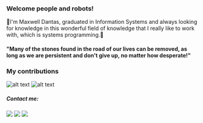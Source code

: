 ### Welcome people and robots!

 ‍🚀I'm Maxwell Dantas, graduated in Information Systems and always looking for knowledge in this wonderful field of knowledge that I really like to work with, which is systems programming.🚀

#### "Many of the stones found in the road of our lives can be removed, as long as we are persistent and don't give up, no matter how desperate!"

### My contributions

![alt text](https://github-readme-stats.vercel.app/api/top-langs/?username=maxwelldantas&hide=html&layout=compact&theme=dark&langs_count=10)
![alt text](https://github-readme-stats.vercel.app/api?username=maxwelldantas&show_icons=true&theme=dark&include_all_commits=true&count_private=true)

##### Contact me:

<a href="mailto:maxwelldsouza@hotmail.com" target="_blank"><img src="https://img.shields.io/badge/-Hotmail-%23333?style=for-the-badge&logo=microsoft&logoColor=blue"></a>
<a href="https://www.linkedin.com/in/maxwelldantas" target="_blank"><img src="https://img.shields.io/badge/-LinkedIn-%230077B5?style=for-the-badge&logo=linkedin&logoColor=white"></a>
<a href="https://github.com/maxwelldantas" target="_blank"><img src="https://img.shields.io/github/followers/maxwelldantas?label=follow&style=social"></a>
